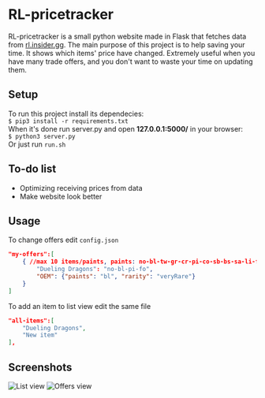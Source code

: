 # RL-pricetracker
RL-pricetracker is a small python website made in Flask that fetches data from [rl.insider.gg](https://rl.insider.gg/). The main purpose of this project is to help saving your time. It shows which items' price have changed. Extremely useful when you have many trade offers, and you don't want to waste your time on updating them.

## Setup
To run this project install its dependecies:  
`$ pip3 install -r requirements.txt`  
When it's done run server.py and open **127.0.0.1:5000/** in your browser:  
` $ python3 server.py `  
Or just run `run.sh`

## To-do list
* Optimizing receiving prices from data
* Make website look better 

## Usage
To change offers edit `config.json`  
```json
"my-offers":[
    { //max 10 items/paints, paints: no-bl-tw-gr-cr-pi-co-sb-bs-sa-li-fo-or-pu
        "Dueling Dragons": "no-bl-pi-fo",
        "OEM": {"paints": "bl", "rarity": "veryRare"}
    }
]
```
To add an item to list view edit the same file
```json
"all-items":[
    "Dueling Dragons",
    "New item"
],
```
## Screenshots
![List view](https://i.imgur.com/Mdnid8n.png "List view")
![Offers view](https://i.imgur.com/MCOqD34.png "Offers view")

